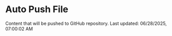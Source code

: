 # Auto Push File

Content that will be pushed to GitHub repository.
Last updated: 06/28/2025, 07:00:02 AM